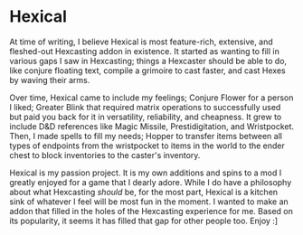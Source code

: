 # Hexical
At time of writing, I believe Hexical is most feature-rich, extensive, and fleshed-out Hexcasting addon in existence. It started as wanting to fill in various gaps I saw in Hexcasting; things a Hexcaster should be able to do, like conjure floating text, compile a grimoire to cast faster, and cast Hexes by waving their arms.

Over time, Hexical came to include my feelings; Conjure Flower for a person I liked; Greater Blink that required matrix operations to successfully used but paid you back for it in versatility, reliability, and cheapness. It grew to include D&D references like Magic Missile, Prestidigitation, and Wristpocket. Then, I made spells to fill my needs; Hopper to transfer items between all types of endpoints from the wristpocket to items in the world to the ender chest to block inventories to the caster's inventory.

Hexical is my passion project. It is my own additions and spins to a mod I greatly enjoyed for a game that I dearly adore. While I do have a philosophy about what Hexcasting _should_ be, for the most part, Hexical is a kitchen sink of whatever I feel will be most fun in the moment. I wanted to make an addon that filled in the holes of the Hexcasting experience for me. Based on its popularity, it seems it has filled that gap for other people too. Enjoy :]
